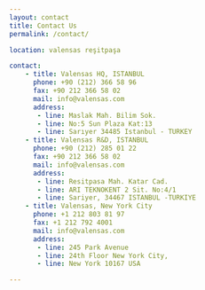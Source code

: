 ```yaml
---
layout: contact
title: Contact Us
permalink: /contact/

location: valensas reşitpaşa

contact:
    - title: Valensas HQ, ISTANBUL
      phone: +90 (212) 366 58 96
      fax: +90 212 366 58 02
      mail: info@valensas.com
      address:
       - line: Maslak Mah. Bilim Sok.
       - line: No:5 Sun Plaza Kat:13
       - line: Sarıyer 34485 Istanbul - TURKEY
    - title: Valensas R&D, ISTANBUL
      phone: +90 (212) 285 01 22
      fax: +90 212 366 58 02
      mail: info@valensas.com
      address:
       - line: Resitpasa Mah. Katar Cad.
       - line: ARI TEKNOKENT 2 Sit. No:4/1
       - line: Sariyer, 34467 ISTANBUL -TURKIYE
    - title: Valensas, New York City
      phone: +1 212 803 81 97
      fax: +1 212 792 4001
      mail: info@valensas.com
      address:
       - line: 245 Park Avenue
       - line: 24th Floor New York City,
       - line: New York 10167 USA

---
```

